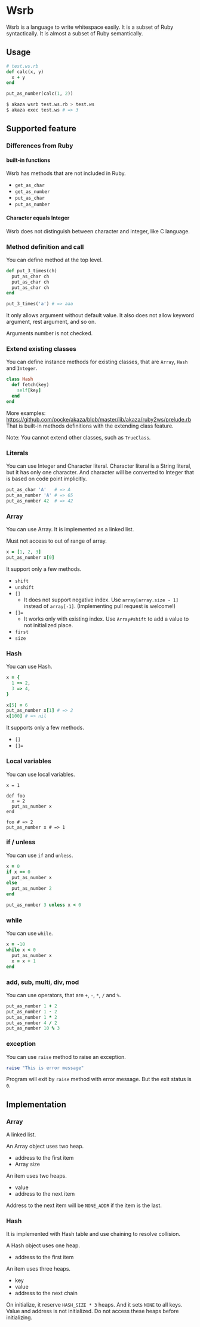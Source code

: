 Wsrb
===

Wsrb is a language to write whitespace easily.
It is a subset of Ruby syntactically. It is almost a subset of Ruby semantically.

Usage
---

```ruby
# test.ws.rb
def calc(x, y)
  x + y
end

put_as_number(calc(1, 2))
```

```bash
$ akaza wsrb test.ws.rb > test.ws
$ akaza exec test.ws # => 3
```


Supported feature
---



### Differences from Ruby


#### built-in functions

Wsrb has methods that are not included in Ruby.

* `get_as_char`
* `get_as_number`
* `put_as_char`
* `put_as_number`


#### Character equals Integer

Wsrb does not distinguish between character and integer, like C language.



### Method definition and call

You can define method at the top level.

```ruby
def put_3_times(ch)
  put_as_char ch
  put_as_char ch
  put_as_char ch
end

put_3_times('a') # => aaa
```

It only allows argument without default value. It also does not allow keyword argument, rest argument, and so on.

Arguments number is not checked.


### Extend existing classes

You can define instance methods for existing classes, that are `Array`, `Hash` and `Integer`.

```ruby
class Hash
  def fetch(key)
    self[key]
  end
end
```

More examples: https://github.com/pocke/akaza/blob/master/lib/akaza/ruby2ws/prelude.rb
That is built-in methods definitions with the extending class feature.

Note: You cannot extend other classes, such as `TrueClass`.

### Literals

You can use Integer and Character literal.
Character literal is a String literal, but it has only one character.
And character will be converted to Integer that is based on code point implicitly.

```ruby
put_as_char 'A'   # => A
put_as_number 'A' # => 65
put_as_number 42  # => 42
```

### Array

You can use Array. It is implemented as a linked list.

Must not access to out of range of array.

```ruby
x = [1, 2, 3]
put_as_number x[0]
```

It support only a few methods.

* `shift`
* `unshift`
* `[]`
  * It does not support negative index. Use `array[array.size - 1]` instead of `array[-1]`. (Implementing pull request is welcome!)
* `[]=`
  * It works only with existing index. Use `Array#shift` to add a value to not initialized place.
* `first`
* `size`

### Hash

You can use Hash.

```ruby
x = {
  1 => 2,
  3 => 4,
}

x[5] = 6
put_as_number x[1] # => 2
x[100] # => nil
```

It supports only a few methods.

* `[]`
* `[]=`

### Local variables

You can use local variables.

```
x = 1

def foo
  x = 2
  put_as_number x
end

foo # => 2
put_as_number x # => 1
```


### if / unless

You can use `if` and `unless`.

```ruby
x = 0
if x == 0
  put_as_number x
else
  put_as_number 2
end

put_as_number 3 unless x < 0
```


### while

You can use `while`.

```ruby
x = -10
while x < 0
  put_as_number x
  x = x + 1
end
```

### add, sub, multi, div, mod

You can use operators, that are `+`, `-`, `*`, `/` and `%`.

```ruby
put_as_number 1 + 2
put_as_number 1 - 2
put_as_number 1 * 2
put_as_number 4 / 2
put_as_number 10 % 3
```

### exception

You can use `raise` method to raise an exception.

```ruby
raise "This is error message"
```

Program will exit by `raise` method with error message.
But the exit status is `0`.


Implementation
---

### Array

A linked list.

An Array object uses two heap.

* address to the first item
* Array size

An item uses two heaps.

* value
* address to the next item

Address to the next item will be `NONE_ADDR` if the item is the last.


### Hash

It is implemented with Hash table and use chaining to resolve collision.


A Hash object uses one heap.

* address to the first item

An item uses three heaps.

* key
* value
* address to the next chain

On initialize, it reserve `HASH_SIZE * 3` heaps. And it sets `NONE` to all keys.
Value and address is not initialized. Do not access these heaps before initializing.
